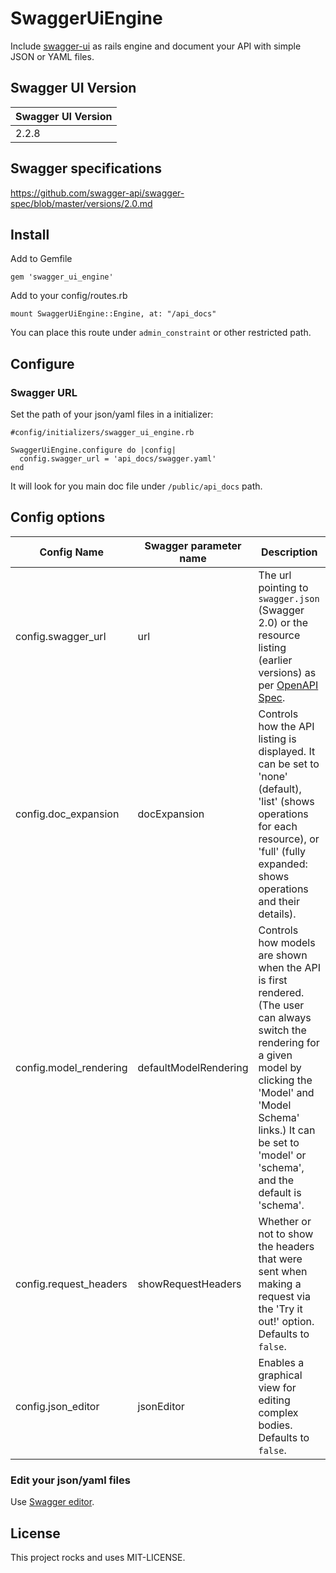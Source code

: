 # SwaggerUiEngine

Include [swagger-ui](https://github.com/swagger-api/swagger-ui) as rails engine and document your API with simple JSON or YAML files.

## Swagger UI Version

Swagger UI Version |
------------------ |
2.2.8              |

## Swagger specifications

https://github.com/swagger-api/swagger-spec/blob/master/versions/2.0.md

## Install

Add to Gemfile

```gem 'swagger_ui_engine'```

Add to your config/routes.rb

```mount SwaggerUiEngine::Engine, at: "/api_docs"```

You can place this route under `admin_constraint` or other restricted path.

## Configure

### Swagger URL

Set the path of your json/yaml files in a initializer:

```
#config/initializers/swagger_ui_engine.rb

SwaggerUiEngine.configure do |config|
  config.swagger_url = 'api_docs/swagger.yaml'
end
```

It will look for you main doc file under `/public/api_docs` path.

## Config options
Config Name | Swagger parameter name | Description
--- | --- | ---
config.swagger_url | url | The url pointing to `swagger.json` (Swagger 2.0) or the resource listing (earlier versions) as per [OpenAPI Spec](https://github.com/OAI/OpenAPI-Specification/).
config.doc_expansion | docExpansion | Controls how the API listing is displayed. It can be set to 'none' (default), 'list' (shows operations for each resource), or 'full' (fully expanded: shows operations and their details).
config.model_rendering | defaultModelRendering | Controls how models are shown when the API is first rendered. (The user can always switch the rendering for a given model by clicking the 'Model' and 'Model Schema' links.) It can be set to 'model' or 'schema', and the default is 'schema'.
config.request_headers | showRequestHeaders | Whether or not to show the headers that were sent when making a request via the 'Try it out!' option. Defaults to `false`.
config.json_editor | jsonEditor | Enables a graphical view for editing complex bodies.  Defaults to `false`.

### Edit your json/yaml files

Use [Swagger editor](https://github.com/swagger-api/swagger-editor).

## License

This project rocks and uses MIT-LICENSE.
